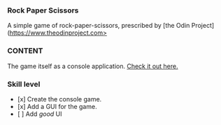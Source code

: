 ### Rock Paper Scissors
A simple game of rock-paper-scissors, prescribed by [the Odin Project](https://www.theodinproject.com>

### CONTENT

The game itself as a console application. [Check it out here.](https://neoplato.github.io/rock-paper-scissors)

### Skill level

*    [x]  Create the console game.
*    [x]  Add a GUI for the game.
*    [ ]  Add _good_ UI


